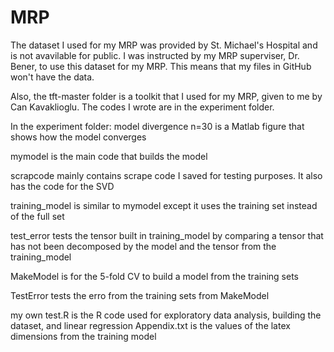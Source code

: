 # MRP
The dataset I used for my MRP was provided by St. Michael's Hospital and is not avavilable for public.
I was instructed by my MRP superviser, Dr. Bener, to use this dataset for my MRP.
This means that my files in GitHub won't have the data. 

Also, the tft-master folder is a toolkit that I used for my MRP, given to me by Can Kavaklioglu.
The codes I wrote are in the experiment folder.

In the experiment folder:
model divergence n=30 is a Matlab figure that shows how the model converges

mymodel is the main code that builds the model

scrapcode mainly contains scrape code I saved for testing purposes. It also has the code for the SVD

training_model is similar to mymodel except it uses the training set instead of the full set

test_error tests the tensor built in training_model by comparing a tensor that has not been decomposed by the model and the tensor from the training_model

MakeModel is for the 5-fold CV to build a model from the training sets

TestError tests the erro from the training sets from MakeModel 

my own test.R is the R code used for exploratory data analysis, building the dataset, and linear regression
Appendix.txt is the values of the latex dimensions from the training model

